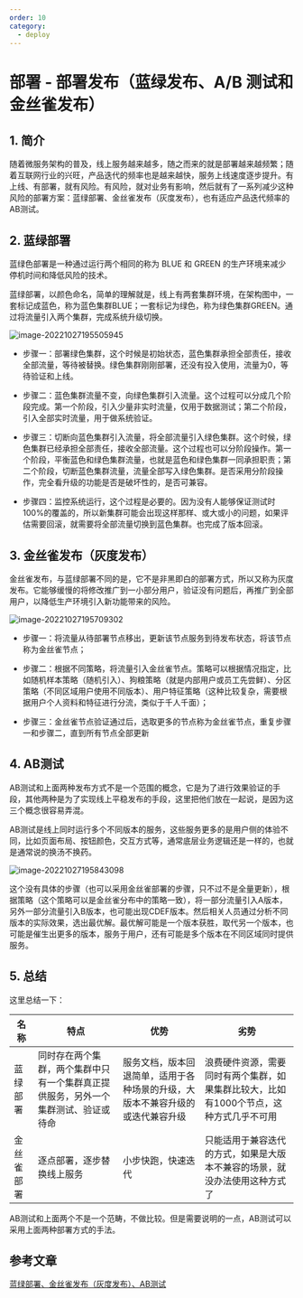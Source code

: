 ```yaml
---
order: 10
category:
  - deploy
---
```




# 部署 - 部署发布（蓝绿发布、A/B 测试和金丝雀发布）

## 1. 简介

随着微服务架构的普及，线上服务越来越多，随之而来的就是部署越来越频繁；随着互联网行业的兴旺，产品迭代的频率也是越来越快，服务上线速度逐步提升。有上线、有部署，就有风险。有风险，就对业务有影响，然后就有了一系列减少这种风险的部署方案：蓝绿部署、金丝雀发布（灰度发布），也有适应产品迭代频率的AB测试。

## 2. 蓝绿部署

蓝绿色部署是一种通过运行两个相同的称为 BLUE 和 GREEN 的生产环境来减少停机时间和降低风险的技术。

蓝绿部署，以颜色命名，简单的理解就是，线上有两套集群环境，在架构图中，一套标记成蓝色，称为蓝色集群BLUE；一套标记为绿色，称为绿色集群GREEN。通过将流量引入两个集群，完成系统升级切换。

![image-20221027195505945](https://zszblog.oss-cn-beijing.aliyuncs.com/zszblog/image-20221027195505945.png)

- 步骤一：部署绿色集群，这个时候是初始状态，蓝色集群承担全部责任，接收全部流量，等待被替换。绿色集群刚刚部署，还没有投入使用，流量为0，等待验证和上线。

- 步骤二：蓝色集群流量不变，向绿色集群引入流量。这个过程可以分成几个阶段完成。第一个阶段，引入少量非实时流量，仅用于数据测试；第二个阶段，引入全部实时流量，用于做系统验证。

- 步骤三：切断向蓝色集群引入流量，将全部流量引入绿色集群。这个时候，绿色集群已经承担全部责任，接收全部流量。这个过程也可以分阶段操作。第一个阶段，平衡蓝色和绿色集群流量，也就是蓝色和绿色集群一同承担职责；第二个阶段，切断蓝色集群流量，流量全部写入绿色集群。是否采用分阶段操作，完全看升级的功能是否是破坏性的，是否可兼容。

- 步骤四：监控系统运行，这个过程是必要的。因为没有人能够保证测试时100%的覆盖的，所以新集群可能会出现这样那样、或大或小的问题，如果评估需要回滚，就需要将全部流量切换到蓝色集群。也完成了版本回滚。

## 3. 金丝雀发布（灰度发布）

金丝雀发布，与蓝绿部署不同的是，它不是非黑即白的部署方式，所以又称为灰度发布。它能够缓慢的将修改推广到一小部分用户，验证没有问题后，再推广到全部用户，以降低生产环境引入新功能带来的风险。

![image-20221027195709302](https://zszblog.oss-cn-beijing.aliyuncs.com/zszblog/image-20221027195709302.png)

- 步骤一：将流量从待部署节点移出，更新该节点服务到待发布状态，将该节点称为金丝雀节点；

- 步骤二：根据不同策略，将流量引入金丝雀节点。策略可以根据情况指定，比如随机样本策略（随机引入）、狗粮策略（就是内部用户或员工先尝鲜）、分区策略（不同区域用户使用不同版本）、用户特征策略（这种比较复杂，需要根据用户个人资料和特征进行分流，类似于千人千面）；

- 步骤三：金丝雀节点验证通过后，选取更多的节点称为金丝雀节点，重复步骤一和步骤二，直到所有节点全部更新

## 4. AB测试

AB测试和上面两种发布方式不是一个范围的概念，它是为了进行效果验证的手段，其他两种是为了实现线上平稳发布的手段，这里把他们放在一起说，是因为这三个概念很容易弄混。

AB测试是线上同时运行多个不同版本的服务，这些服务更多的是用户侧的体验不同，比如页面布局、按钮颜色，交互方式等，通常底层业务逻辑还是一样的，也就是通常说的换汤不换药。

![image-20221027195843098](https://zszblog.oss-cn-beijing.aliyuncs.com/zszblog/image-20221027195843098.png)

这个没有具体的步骤（也可以采用金丝雀部署的步骤，只不过不是全量更新），根据策略（这个策略可以是金丝雀分布中的策略一致），将一部分流量引入A版本，另外一部分流量引入B版本，也可能出现CDEF版本。然后相关人员通过分析不同版本的实际效果，选出最优解。最优解可能是一个版本获胜，取代另一个版本，也可能是催生出更多的版本，服务于用户，还有可能是多个版本在不同区域同时提供服务。

## 5. 总结

这里总结一下：

| 名称       | 特点                                                         | 优势                                                         | 劣势                                                         |
| ---------- | ------------------------------------------------------------ | ------------------------------------------------------------ | ------------------------------------------------------------ |
| 蓝绿部署   | 同时存在两个集群，两个集群中只有一个集群真正提供服务，另外一个集群测试、验证或待命 | 服务文档，版本回退简单，适用于各种场景的升级，大版本不兼容升级的或迭代兼容升级 | 浪费硬件资源，需要同时有两个集群，如果集群比较大，比如有1000个节点，这种方式几乎不可用 |
| 金丝雀部署 | 逐点部署，逐步替换线上服务                                   | 小步快跑，快速迭代                                           | 只能适用于兼容迭代的方式，如果是大版本不兼容的场景，就没办法使用这种方式了 |

AB测试和上面两个不是一个范畴，不做比较。但是需要说明的一点，AB测试可以采用上面两种部署方式的手法。

## 参考文章

[蓝绿部署、金丝雀发布（灰度发布）、AB测试](https://www.jianshu.com/p/0df88fe4a1e3)